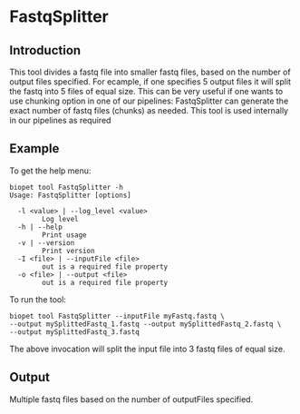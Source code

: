 # FastqSplitter

## Introduction
This tool divides a fastq file into smaller fastq files, based on the number of output files specified. For ecample, if one specifies 5 output files it will split the fastq
into 5 files of equal size. This can be very useful if one wants to use chunking option in one of our pipelines: FastqSplitter can generate the exact number of fastq files (chunks) as needed. This tool is used internally in our pipelines as required

## Example
To get the help menu:
~~~
biopet tool FastqSplitter -h
Usage: FastqSplitter [options]

  -l <value> | --log_level <value>
        Log level
  -h | --help
        Print usage
  -v | --version
        Print version
  -I <file> | --inputFile <file>
        out is a required file property
  -o <file> | --output <file>
        out is a required file property
~~~
To run the tool:
~~~
biopet tool FastqSplitter --inputFile myFastq.fastq \
--output mySplittedFastq_1.fastq --output mySplittedFastq_2.fastq \
--output mySplittedFastq_3.fastq
~~~
The above invocation will split the input file into 3 fastq files of equal size.

## Output
Multiple fastq files based on the number of outputFiles specified.